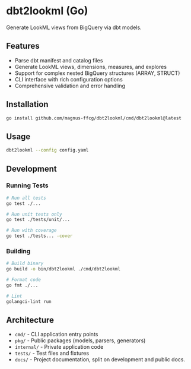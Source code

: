 # dbt2lookml (Go)

Generate LookML views from BigQuery via dbt models.

## Features

- Parse dbt manifest and catalog files
- Generate LookML views, dimensions, measures, and explores
- Support for complex nested BigQuery structures (ARRAY, STRUCT)
- CLI interface with rich configuration options
- Comprehensive validation and error handling

## Installation

```bash
go install github.com/magnus-ffcg/dbt2lookml/cmd/dbt2lookml@latest
```

## Usage

```bash
dbt2lookml --config config.yaml
```

## Development

### Running Tests

```bash
# Run all tests
go test ./...

# Run unit tests only
go test ./tests/unit/...

# Run with coverage
go test ./tests... -cover
```

### Building

```bash
# Build binary
go build -o bin/dbt2lookml ./cmd/dbt2lookml

# Format code
go fmt ./...

# Lint
golangci-lint run
```

## Architecture

- `cmd/` - CLI application entry points
- `pkg/` - Public packages (models, parsers, generators)
- `internal/` - Private application code
- `tests/` - Test files and fixtures
- `docs/` - Project documentation, split on development and public docs.
